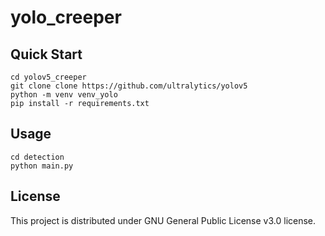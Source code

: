 # yolo_creeper

## Quick Start

```
cd yolov5_creeper
git clone clone https://github.com/ultralytics/yolov5
python -m venv venv_yolo
pip install -r requirements.txt
```

## Usage
```
cd detection
python main.py
```
## License
This project is distributed under GNU General Public License v3.0 license.

